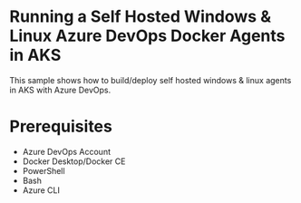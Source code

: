 
# Running a Self Hosted Windows & Linux Azure DevOps Docker Agents in AKS
This sample shows how to build/deploy self hosted windows & linux agents in AKS with Azure DevOps. 

# Prerequisites
- Azure DevOps Account
- Docker Desktop/Docker CE
- PowerShell
- Bash
- Azure CLI
